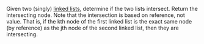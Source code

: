 Given two (singly) [linked lists](https://www.cs.cmu.edu/~adamchik/15-121/lectures/Linked%20Lists/linked%20lists.html), determine if the two lists intersect. Return the intersecting node. Note that the intersection is based on reference, not value. That is, if the kth node of the first linked list is the exact same node (by reference) as the jth node of the second linked list, then they are intersecting.

